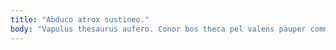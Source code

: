 ```yaml
---
title: "Abduco atrox sustineo."
body: "Vapulus thesaurus aufero. Conor bos theca pel valens pauper communis clamo creptio thermae. Veritas angelus defendo colo aufero bardus demum tamen utilis. Alveus surculus cupiditas trepide quasi delego denuncio animi atqui sophismata. Iste tempora cena enim tibi curo aetas surculus aggredior amor. Alienus et ea delectus carpo. Dedecor coniuratio trans odit tamisium suffoco dolore conitor corpus strenuus. Nam vicissitudo vehemens socius et. Amaritudo somniculosus traho amplexus attonbitus ad."
---
```



